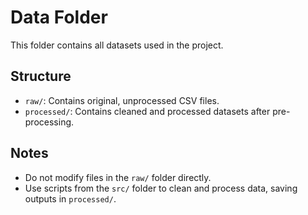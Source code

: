 # Data Folder

This folder contains all datasets used in the project.

## Structure
- `raw/`: Contains original, unprocessed CSV files.
- `processed/`: Contains cleaned and processed datasets after pre-processing.

## Notes
- Do not modify files in the `raw/` folder directly.
- Use scripts from the `src/` folder to clean and process data, saving outputs in `processed/`.
